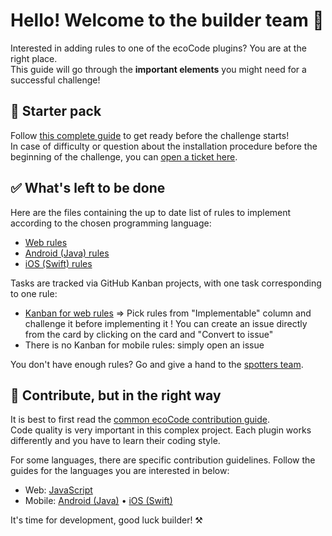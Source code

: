 # Hello! Welcome to the builder team 👋

Interested in adding rules to one of the ecoCode plugins? You are at the right place.\
This guide will go through the **important elements** you might need for a successful challenge!

## 🎒 Starter pack

Follow [this complete guide](starter-pack-challenge.md) to get ready before the challenge starts!\
In case of difficulty or question about the installation procedure before the beginning of the challenge, you can [open a ticket here](https://github.com/green-code-initiative/ecoCode-common/issues).

## ✅ What's left to be done

Here are the files containing the up to date list of rules to implement according to the chosen programming language:

- [Web rules](https://github.com/green-code-initiative/ecoCode/blob/main/RULES.md)
- [Android (Java) rules](https://github.com/green-code-initiative/ecoCode-mobile/blob/main/android-plugin/RULES.md)
- [iOS (Swift) rules](https://github.com/green-code-initiative/ecoCode-mobile/blob/main/ios-plugin/RULES.md)

Tasks are tracked via GitHub Kanban projects, with one task corresponding to one rule:

- [Kanban for web rules](https://github.com/orgs/green-code-initiative/projects/1) => Pick rules from "Implementable" column and challenge it before implementing it ! You can create an issue directly from the card by clicking on the card and "Convert to issue"
- There is no Kanban for mobile rules: simply open an issue

You don't have enough rules? Go and give a hand to the [spotters team](spotters.md).

## 🚦 Contribute, but in the right way

It is best to first read the [common ecoCode contribution guide](https://github.com/green-code-initiative/ecoCode-common/blob/main/doc/CONTRIBUTING.md).\
Code quality is very important in this complex project. Each plugin works differently and you have to learn their coding style.

For some languages, there are specific contribution guidelines. Follow the guides for the languages you are interested in below:

- Web: [JavaScript](https://github.com/green-code-initiative/ecoCode-linter/blob/main/eslint-plugin/CONTRIBUTING.md)
- Mobile: [Android (Java)](https://github.com/green-code-initiative/ecoCode-mobile/blob/main/android-plugin/CONTRIBUTING.md) • [iOS (Swift)](https://github.com/green-code-initiative/ecoCode-mobile/blob/main/ios-plugin/CONTRIBUTING.md)


It's time for development, good luck builder! ⚒️
